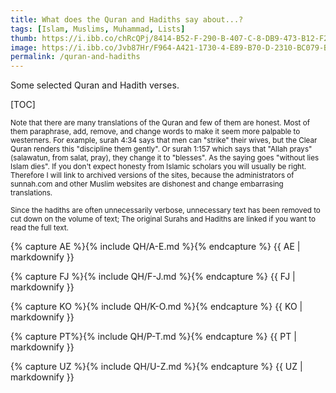 ```yaml
---
title: What does the Quran and Hadiths say about...?
tags: [Islam, Muslims, Muhammad, Lists]
thumb: https://i.ibb.co/chRcQPj/8414-B52-F-290-B-407-C-8-DB9-473-B12-F2587-E.jpg
image: https://i.ibb.co/Jvb87Hr/F964-A421-1730-4-E89-B70-D-2310-BC079-BA6.jpg
permalink: /quran-and-hadiths 
---
```

Some selected Quran and Hadith verses.

[TOC]

<small> Note that there are many translations of the Quran and few of them are honest. Most of them paraphrase, add, remove, and change words to make it seem more palpable to westerners. For example, surah 4:34 says that men can "strike" their wives, but the Clear Quran renders this "discipline them gently". Or surah 1:157 which says that "Allah prays" (salawatun, from salat, pray), they change it to "blesses". As the saying goes "without lies Islam dies". If you don't expect honesty from Islamic scholars you will usually be right. Therefore I will link to archived versions of the sites, because the administrators of sunnah.com and other Muslim websites are dishonest and change embarrasing translations.</small>

<small>Since the hadiths are often unnecessarily verbose, unnecessary text has been removed to cut down on the volume of text; The original Surahs and Hadiths are linked if you want to read the full text.</small>

{% capture AE %}{% include QH/A-E.md %}{% endcapture %}
{{ AE | markdownify }}

{% capture FJ %}{% include QH/F-J.md %}{% endcapture %}
{{ FJ | markdownify }}
 
{% capture KO %}{% include QH/K-O.md %}{% endcapture %}
{{ KO | markdownify }}

{% capture PT%}{% include QH/P-T.md %}{% endcapture %}
{{ PT | markdownify }}

{% capture UZ %}{% include QH/U-Z.md %}{% endcapture %}
{{ UZ | markdownify }}
